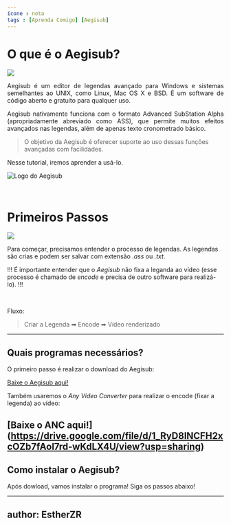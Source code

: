 ```yaml
---
ícone : nota
tags : [Aprenda Comigo] [Aegisub]
---
```


# O que é o Aegisub?
![](../img/barra.png)
<p style="text-align: justify;"> Aegisub é um editor de legendas avançado para Windows e sistemas semelhantes ao UNIX, como Linux, Mac OS X e BSD. É um software de código aberto e gratuito para qualquer uso.

<p style="text-align: justify;"> Aegisub nativamente funciona com o formato Advanced SubStation Alpha (apropriadamente abreviado como ASS), que permite muitos efeitos avançados nas legendas, além de apenas texto cronometrado básico. 

>O objetivo da Aegisub é oferecer suporte ao uso dessas funções avançadas com facilidades.

Nesse tutorial, iremos aprender a usá-lo.

![Logo do Aegisub](../img/Aegisub-logo.png "Aegisub")

<br>

# Primeiros Passos
![](../img/barra.png)

Para começar, precisamos entender o processo de legendas.
As legendas são crias e podem ser salvar com extensão _.ass_ ou _.txt_.

!!!
É importante entender que o _Aegisub_ não fixa a leganda ao vídeo (esse processo é chamado de _encode_ e precisa de outro software para realizá-lo).
!!!

<br>

Fluxo:
> Criar a Legenda ➡ Encode ➡ Vídeo renderizado





---

##  Quais programas necessários?

O primeiro passo é realizar o download do Aegisub:

[Baixe o Aegisub aqui!](https://drive.google.com/file/d/0B4PUVC4xalppRVBkdXIxd2FsYjg/view?usp=sharing&resourcekey=0-O_68n6xx3magle4ac5tMvw)

Também usaremos o _Any Vídeo Converter_ para realizar o encode (fixar a legenda) ao vídeo:

[Baixe o ANC aqui!]
(https://drive.google.com/file/d/1_RyD8lNCFH2xcOZb7fAol7rd-wKdLX4U/view?usp=sharing)
---

## Como instalar o Aegisub?

Após dowload, vamos instalar o programa!
Siga os passos abaixo!



---
author: EstherZR
---